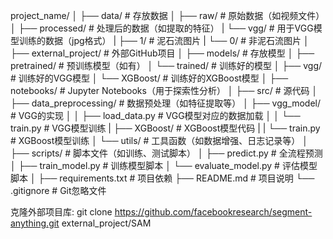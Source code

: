 project_name/
│
├── data/                        # 存放数据
│   ├── raw/                     # 原始数据（如视频文件）
│   ├── processed/               # 处理后的数据（如提取的特征）
|   └── vgg/                     # 用于VGG模型训练的数据（jpg格式）
|       ├── 1/                   # 泥石流图片
|       └── 0/                   # 非泥石流图片
│
├── external_project/            # 外部GitHub项目
│
├── models/                      # 存放模型
│   ├── pretrained/              # 预训练模型（如有）
│   └── trained/                 # 训练好的模型
│       ├── vgg/                 # 训练好的VGG模型
│       └── XGBoost/             # 训练好的XGBoost模型
│
├── notebooks/                   # Jupyter Notebooks（用于探索性分析）
│
├── src/                         # 源代码
│   ├── data_preprocessing/      # 数据预处理（如特征提取等）
│   ├── vgg_model/               # VGG的实现
│   │   ├── load_data.py         # VGG模型对应的数据加载
│   │   └── train.py             # VGG模型训练
|   ├── XGBoost/                 # XGBoost模型代码
|   |   └── train.py             # XGBoost模型训练 
│   └── utils/                   # 工具函数（如数据增强、日志记录等）
│
├── scripts/                     # 脚本文件（如训练、测试脚本）
│   ├── predict.py               # 全流程预测
│   ├── train_model.py           # 训练模型脚本
│   └── evaluate_model.py        # 评估模型脚本
│
├── requirements.txt             # 项目依赖
├── README.md                    # 项目说明
└── .gitignore                   # Git忽略文件



克隆外部项目库: 
    git clone https://github.com/facebookresearch/segment-anything.git external_project/SAM
